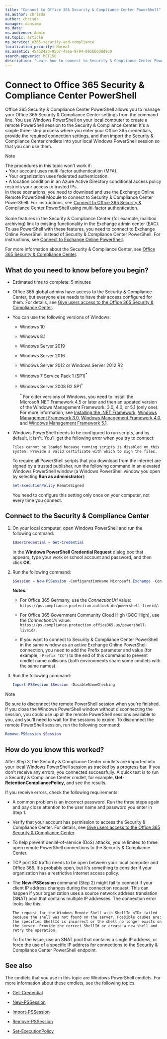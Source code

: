 ```yaml
---
title: "Connect to Office 365 Security & Compliance Center PowerShell"
ms.author: chrisda
author: chrisda
manager: dansimp
ms.date:
ms.audience: Admin
ms.topic: article
ms.service: o365-security-and-compliance
localization_priority: Normal
ms.assetid: 45a5242d-95b7-4a6a-9794-095bb6d8d9d0
search.appverid: MET150
description: "Learn how to connect to Security & Compliance Center PowerShell."
---
```


# Connect to Office 365 Security & Compliance Center PowerShell

Office 365 Security & Compliance Center PowerShell allows you to manage your Office 365 Security & Compliance Center settings from the command line. You use Windows PowerShell on your local computer to create a remote PowerShell session to the Security & Compliance Center. It's a simple three-step process where you enter your Office 365 credentials, provide the required connection settings, and then import the Security & Compliance Center cmdlets into your local Windows PowerShell session so that you can use them.

> [!NOTE]
> The procedures in this topic won't work if: <br/>• Your account uses multi-factor authentication (MFA). <br/>• Your organization uses federated authentication. <br/>• A location condition in an Azure Active Directory conditional access policy restricts your access to trusted IPs. <br/> In these scenarions, you need to download and use the Exchange Online Remote PowerShell Module to connect to Security & Compliance Center PowerShell. For instructions, see [Connect to Office 365 Security & Compliance Center PowerShell using multi-factor authentication](mfa-connect-to-scc-powershell.md). <br/><br/> Some features in the Security & Compliance Center (for example, mailbox archiving) link to existing functionality in the Exchange admin center (EAC). To use PowerShell with these features, you need to connect to Exchange Online PowerShell instead of Security & Compliance Center PowerShell. For instructions, see [Connect to Exchange Online PowerShell](../../exchange-online/connect-to-exchange-online-powershell/connect-to-exchange-online-powershell.md).

For more information about the Security & Compliance Center, see [Office 365 Security & Compliance Center](https://go.microsoft.com/fwlink/p/?LinkId=627054).

## What do you need to know before you begin?

- Estimated time to complete: 5 minutes

- Office 365 global admins have access to the Security & Compliance Center, but everyone else needs to have their access configured for them. For details, see [Give users access to the Office 365 Security & Compliance Center](https://go.microsoft.com/fwlink/p/?LinkId=627057).

- You can use the following versions of Windows:

  - Windows 10

  - Windows 8.1

  - Windows Server 2019

  - Windows Server 2016

  - Windows Server 2012 or Windows Server 2012 R2

  - Windows 7 Service Pack 1 (SP1)<sup>*</sup>

  - Windows Server 2008 R2 SP1<sup>*</sup>

    <sup>*</sup> For older versions of Windows, you need to install the Microsoft.NET Framework 4.5 or later and then an updated version of the Windows Management Framework: 3.0, 4.0, or 5.1 (only one). For more information, see [Installing the .NET Framework](https://go.microsoft.com/fwlink/p/?LinkId=257868), [Windows Management Framework 3.0](https://go.microsoft.com/fwlink/p/?LinkId=272757), [Windows Management Framework 4.0](https://go.microsoft.com/fwlink/p/?LinkId=391344), and [Windows Management Framework 5.1](https://aka.ms/wmf5download).

- Windows PowerShell needs to be configured to run scripts, and by default, it isn't. You'll get the following error when you try to connect:

    `Files cannot be loaded because running scripts is disabled on this system. Provide a valid certificate with which to sign the files.`

    To require all PowerShell scripts that you download from the internet are signed by a trusted publisher, run the following command in an elevated Windows PowerShell window (a Windows PowerShell window you open by selecting **Run as administrator**):

    ```PowerShell
    Set-ExecutionPolicy RemoteSigned
    ```

    You need to configure this setting only once on your computer, not every time you connect.

## Connect to the Security & Compliance Center

1. On your local computer, open Windows PowerShell and run the following command:

   ```PowerShell
   $UserCredential = Get-Credential
   ```

   In the **Windows PowerShell Credential Request** dialog box that appears, type your work or school account and password, and then click **OK**.

2. Run the following command:

   ```PowerShell
   $Session = New-PSSession -ConfigurationName Microsoft.Exchange -ConnectionUri https://ps.compliance.protection.outlook.com/powershell-liveid/ -Credential $UserCredential -Authentication Basic -AllowRedirection
   ```

   **Notes**:

   - For Office 365 Germany, use the _ConnectionUri_ value: `https://ps.compliance.protection.outlook.de/powershell-liveid/`.

   - For Office 365 Government Community Cloud High (GCC High), use the _ConnectionUri_ value: `https://ps.compliance.protection.office365.us/powershell-liveid/`.

   - If you want to connect to Security & Compliance Center PowerShell in the same window as an active Exchange Online PowerShell connection, you need to add the Prefix parameter and value (for example, `-Prefix "CC"`) to the end of this command to prevent cmdlet name collisions (both environments share some cmdlets with the same names).

3. Run the following command:

   ```PowerShell
   Import-PSSession $Session -DisableNameChecking
   ```

> [!NOTE]
> Be sure to disconnect the remote PowerShell session when you're finished. If you close the Windows PowerShell window without disconnecting the session, you could use up all the remote PowerShell sessions available to you, and you'll need to wait for the sessions to expire. To disconnect the remote PowerShell session, run the following command:

```PowerShell
Remove-PSSession $Session
```

## How do you know this worked?

After Step 3, the Security & Compliance Center cmdlets are imported into your local Windows PowerShell session as tracked by a progress bar. If you don't receive any errors, you connected successfully. A quick test is to run a Security & Compliance Center cmdlet, for example, **Get-RetentionCompliancePolicy**, and see the results.

If you receive errors, check the following requirements:

- A common problem is an incorrect password. Run the three steps again and pay close attention to the user name and password you enter in Step 1.

- Verify that your account has permission to access the Security & Compliance Center. For details, see [Give users access to the Office 365 Security & Compliance Center](https://go.microsoft.com/fwlink/p/?LinkId=627057).

- To help prevent denial-of-service (DoS) attacks, you're limited to three open remote PowerShell connections to the Security & Compliance Center.

- TCP port 80 traffic needs to be open between your local computer and Office 365. It's probably open, but it's something to consider if your organization has a restrictive Internet access policy.

- The **New-PSSession** command (Step 2) might fail to connect if your client IP address changes during the connection request. This can happen if your organization uses a source network address translation (SNAT) pool that contains multiple IP addresses. The connection error looks like this:

  `The request for the Windows Remote Shell with ShellId <ID> failed because the shell was not found on the server. Possible causes are: the specified ShellId is incorrect or the shell no longer exists on the server. Provide the correct ShellId or create a new shell and retry the operation.`

  To fix the issue, use an SNAT pool that contains a single IP address, or force the use of a specific IP address for connections to the Security & Compliance Center PowerShell endpoint.

## See also

The cmdlets that you use in this topic are Windows PowerShell cmdlets. For more information about these cmdlets, see the following topics.

- [Get-Credential](https://go.microsoft.com/fwlink/p/?LinkId=389618)

- [New-PSSession](https://go.microsoft.com/fwlink/p/?LinkId=389621)

- [Import-PSSession](https://go.microsoft.com/fwlink/p/?LinkId=389619)

- [Remove-PSSession](https://go.microsoft.com/fwlink/p/?LinkId=389620)

- [Set-ExecutionPolicy](https://go.microsoft.com/fwlink/p/?LinkId=389623)
